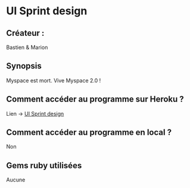 # UI Sprint design

## Créateur :
Bastien & Marion

## Synopsis
Myspace est mort. Vive Myspace 2.0 !

## Comment accéder au programme sur Heroku ?
Lien -> [UI Sprint design](https://uisprintdesignlol.herokuapp.com/)

## Comment accéder au programme en local ?
Non

## Gems ruby utilisées
Aucune